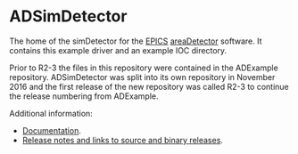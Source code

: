 ADSimDetector
=============
The home of the simDetector for the
[EPICS](http://www.aps.anl.gov/epics/) 
[areaDetector](https://cars.uchicago.edu/software/epics/areaDetector.html) 
software.  It contains this example driver and an example IOC directory.

Prior to R2-3 the files in this repository were contained in the ADExample
repository.  ADSimDetector was split into its own repository in November 2016
and the first release of the new repository was called R2-3 to continue the
release numbering from ADExample.

Additional information:
* [Documentation](https://areadetector.github.io/master/ADSimDetector/simDetector.html).
* [Release notes and links to source and binary releases](RELEASE.md).
